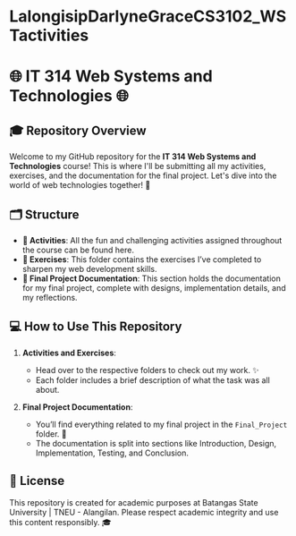 # LalongisipDarlyneGraceCS3102_WSTactivities

# 🌐 IT 314 Web Systems and Technologies 🌐

## 🎓 Repository Overview

Welcome to my GitHub repository for the **IT 314 Web Systems and Technologies** course! This is where I'll be submitting all my activities, exercises, and the documentation for the final project. Let's dive into the world of web technologies together! 🚀

## 🗂️ Structure

- **📁 Activities**: All the fun and challenging activities assigned throughout the course can be found here.
- **📂 Exercises**: This folder contains the exercises I’ve completed to sharpen my web development skills.
- **📑 Final Project Documentation**: This section holds the documentation for my final project, complete with designs, implementation details, and my reflections.

## 💻 How to Use This Repository

1. **Activities and Exercises**:
   - Head over to the respective folders to check out my work. ✨
   - Each folder includes a brief description of what the task was all about.

2. **Final Project Documentation**:
   - You’ll find everything related to my final project in the `Final_Project` folder. 📖
   - The documentation is split into sections like Introduction, Design, Implementation, Testing, and Conclusion.

## 📜 License

This repository is created for academic purposes at Batangas State University | TNEU - Alangilan. Please respect academic integrity and use this content responsibly. 🎓

